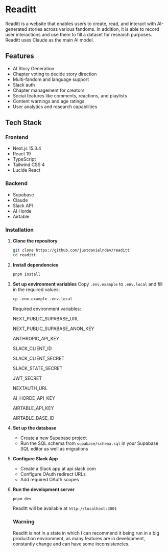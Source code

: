 # Readitt

Readitt is a website that enables users to create, read, and interact with AI-generated stories across various fandoms. In addition, it is able to record user interactions and use them to fill a dataset for research purposes. Readitt uses Claude as the main AI model.

## Features

- AI Story Generation
- Chapter voting to decide story direction
- Multi-fandom and language support
- Slack auth
- Chapter management for creators
- Social features like comments, reactions, and playlists
- Content warnings and age ratings
- User analytics and research capabilities

## Tech Stack

### Frontend
- Next.js 15.3.4
- React 19
- TypeScript
- Tailwind CSS 4
- Lucide React

### Backend
- Supabase
- Claude
- Slack API
- AI Horde
- Airtable

### Installation

1. **Clone the repository**
   ```bash
   git clone https://github.com/justdanielndev/readitt
   cd readitt
   ```

2. **Install dependencies**
   ```bash
   pnpm install
   ```

3. **Set up environment variables**
   Copy `.env.example` to `.env.local` and fill in the required values:
   ```bash
   cp .env.example .env.local
   ```

   Required environment variables:

   NEXT_PUBLIC_SUPABASE_URL

   NEXT_PUBLIC_SUPABASE_ANON_KEY

   ANTHROPIC_API_KEY

   SLACK_CLIENT_ID

   SLACK_CLIENT_SECRET

   SLACK_STATE_SECRET

   JWT_SECRET

   NEXTAUTH_URL

   AI_HORDE_API_KEY

   AIRTABLE_API_KEY

   AIRTABLE_BASE_ID

4. **Set up the database**
   - Create a new Supabase project
   - Run the SQL schema from `supabase/schema.sql` in your Supabase SQL editor as well as migrations

5. **Configure Slack App**
   - Create a Slack app at api.slack.com
   - Configure OAuth redirect URLs
   - Add required OAuth scopes

6. **Run the development server**
   ```bash
   pnpm dev
   ```

   Readitt will be available at `http://localhost:3001`

   ### Warning

   Readitt is not in a state in which I can recommend it being run in a big production environment, as many features are in development, constantly change and can have some inconsistencies.
